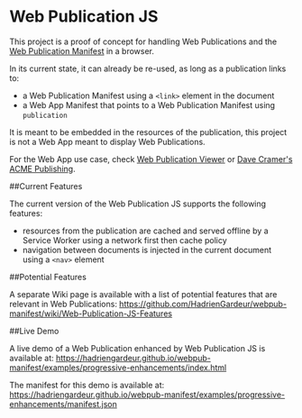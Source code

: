# Web Publication JS

This project is a proof of concept for handling Web Publications and the [Web Publication Manifest](https://github.com/HadrienGardeur/webpub-manifest) in a browser.

In its current state, it can already be re-used, as long as a publication links to:

- a Web Publication Manifest using a `<link>` element in the document
- a Web App Manifest that points to a Web Publication Manifest using `publication`

It is meant to be embedded in the resources of the publication, this project is not a Web App meant to display Web Publications. 

For the Web App use case, check [Web Publication Viewer](https://github.com/HadrienGardeur/webpub-viewer) or [Dave Cramer's ACME Publishing](https://github.com/dauwhe/epub-zero/tree/gh-pages/acme-publishing).

##Current Features

The current version of the Web Publication JS supports the following features:

- resources from the publication are cached and served offline by a Service Worker using a network first then cache policy
- navigation between documents is injected in the current document using a `<nav>` element

##Potential Features

A separate Wiki page is available with a list of potential features that are relevant in Web Publications: https://github.com/HadrienGardeur/webpub-manifest/wiki/Web-Publication-JS-Features

##Live Demo

A live demo of a Web Publication enhanced by Web Publication JS is available at: https://hadriengardeur.github.io/webpub-manifest/examples/progressive-enhancements/index.html

The manifest for this demo is available at: https://hadriengardeur.github.io/webpub-manifest/examples/progressive-enhancements/manifest.json
